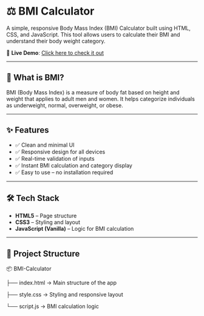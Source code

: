 # ⚖️ BMI Calculator

A simple, responsive Body Mass Index (BMI) Calculator built using HTML, CSS, and JavaScript. This tool allows users to calculate their BMI and understand their body weight category.

🚀 **Live Demo**: [Click here to check it out](https://bmi-calculator-by-sajal-pakira.netlify.app/)

---

## 🧠 What is BMI?

BMI (Body Mass Index) is a measure of body fat based on height and weight that applies to adult men and women. It helps categorize individuals as underweight, normal, overweight, or obese.

---

## ✨ Features

- ✅ Clean and minimal UI
- ✅ Responsive design for all devices
- ✅ Real-time validation of inputs
- ✅ Instant BMI calculation and category display
- ✅ Easy to use – no installation required

---

## 🛠️ Tech Stack

- **HTML5** – Page structure  
- **CSS3** – Styling and layout  
- **JavaScript (Vanilla)** – Logic for BMI calculation  

---

## 📁 Project Structure

📦 BMI-Calculator

├── index.html -> Main structure of the app

├── style.css -> Styling and responsive layout

└── script.js -> BMI calculation logic
